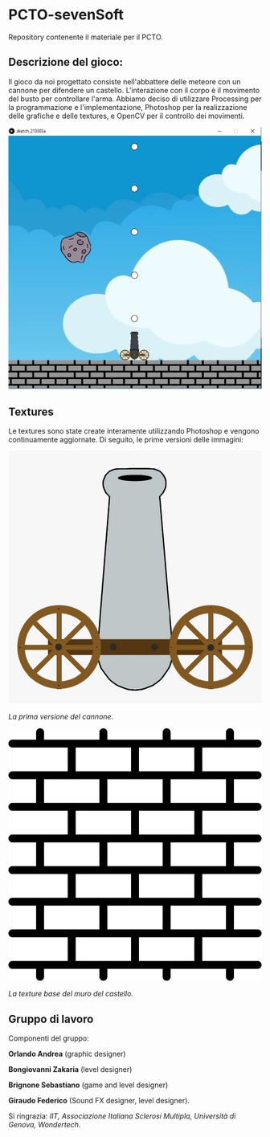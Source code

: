 # PCTO-sevenSoft
Repository contenente il materiale per il PCTO.

## Descrizione del gioco:
Il gioco da noi progettato consiste nell'abbattere delle meteore con un cannone per difendere un castello. L'interazione con il corpo è il movimento del busto per controllare l'arma. Abbiamo deciso di utilizzare Processing per la programmazione e l'implementazione, Photoshop per la realizzazione delle grafiche e delle textures, e OpenCV per il controllo dei movimenti.

![alt-text](https://github.com/andreaorlando333/PCTO-sevenSoft/blob/main/bozze%20progetto/Textures/WhatsApp%20Image%202021-03-05%20at%2012.45.51.jpeg "Versione BETA del gioco.")

 ## Textures
 Le textures sono state create interamente utilizzando Photoshop e vengono continuamente aggiornate. Di seguito, le prime versioni delle immagini:
 
 ![alt-text](https://github.com/andreaorlando333/PCTO-sevenSoft/blob/main/bozze%20progetto/Textures/cannone.jpg "Prima versione del cannone.")
 
 *La prima versione del cannone.*
 
 ![alt-text](https://github.com/andreaorlando333/PCTO-sevenSoft/blob/main/bozze%20progetto/Textures/brick-wall%20(1).png "Texture base del muro.")
 
 *La texture base del muro del castello.*
 
 
## Gruppo di lavoro
Componenti del gruppo: 

**Orlando Andrea** (graphic designer)

**Bongiovanni Zakaria** (level designer)

**Brignone Sebastiano** (game and level designer)

**Giraudo Federico** (Sound FX designer, level designer). 

Si ringrazia: *IIT, Associazione Italiana Sclerosi Multipla, Università di Genova, Wondertech.*

